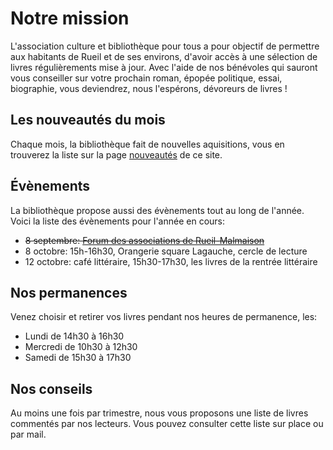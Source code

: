 # Notre mission

L'association culture et bibliothèque pour tous a pour objectif de permettre aux habitants de Rueil et de ses environs, d'avoir accès à une sélection de livres régulièrements mise à jour. Avec l'aide de nos bénévoles qui sauront vous conseiller sur votre prochain roman, épopée politique, essai, biographie, vous deviendrez, nous l'espérons, dévoreurs de livres !

## Les nouveautés du mois

Chaque mois, la bibliothèque fait de nouvelles aquisitions, vous en trouverez la liste sur la page [nouveautés](nouveautés) de ce site.


## Évènements

La bibliothèque propose aussi des évènements tout au long de l'année. Voici la liste des évènements pour l'année en cours:

- <s>8 septembre: <a href="https://www.villederueil.fr/en/node/6239">Forum des associations de Rueil-Malmaison</a></s>
- 8 octobre: 15h-16h30, Orangerie square Lagauche, cercle de lecture
- 12 octobre: café littéraire, 15h30-17h30, les livres de la rentrée littéraire

## Nos permanences

 Venez choisir et retirer vos livres pendant nos heures de permanence, les:
 
- Lundi de 14h30 à 16h30
- Mercredi de 10h30 à 12h30
- Samedi de 15h30 à 17h30
  

## Nos conseils

Au moins une fois par trimestre, nous vous proposons  une liste de livres commentés par nos lecteurs. Vous pouvez consulter cette liste sur place ou par mail.

